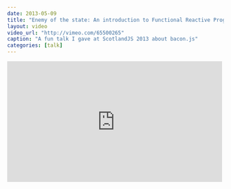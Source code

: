 ```yaml
---
date: 2013-05-09
title: "Enemy of the state: An introduction to Functional Reactive Programming and Bacon.js"
layout: video
video_url: "http://vimeo.com/65500265"
caption: "A fun talk I gave at ScotlandJS 2013 about bacon.js"
categories: [talk]
---
```


<iframe src="http://player.vimeo.com/video/68987289" width="500" height="281" frameborder="0"></iframe>
